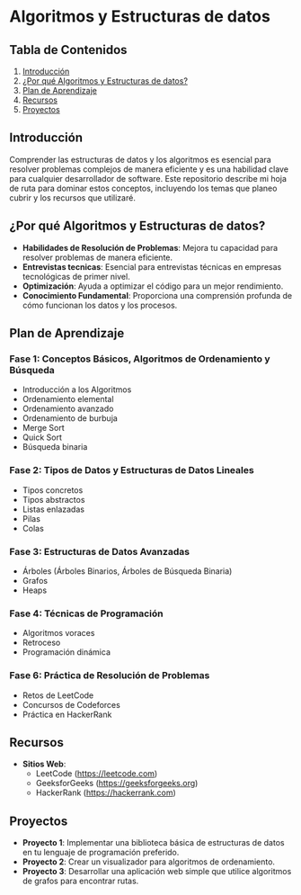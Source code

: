 # Algoritmos y Estructuras de datos

## Tabla de Contenidos

1. [Introducción](#introduccion)
2. [¿Por qué Algoritmos y Estructuras de datos?](#por-que-estructuras-de-datos-y-algoritmos)
3. [Plan de Aprendizaje](#plan-de-aprendizaje)
4. [Recursos](#recursos)
5. [Proyectos](#proyectos)

## Introducción

Comprender las estructuras de datos y los algoritmos es esencial para resolver problemas complejos de manera eficiente y es una habilidad clave para cualquier desarrollador de software. Este repositorio describe mi hoja de ruta para dominar estos conceptos, incluyendo los temas que planeo cubrir y los recursos que utilizaré.

## ¿Por qué Algoritmos y Estructuras de datos?

- **Habilidades de Resolución de Problemas**: Mejora tu capacidad para resolver problemas de manera eficiente.
- **Entrevistas tecnicas**: Esencial para entrevistas técnicas en empresas tecnológicas de primer nivel.
- **Optimización**: Ayuda a optimizar el código para un mejor rendimiento.
- **Conocimiento Fundamental**: Proporciona una comprensión profunda de cómo funcionan los datos y los procesos.

## Plan de Aprendizaje

### Fase 1: Conceptos Básicos, Algoritmos de Ordenamiento y Búsqueda
- Introducción a los Algoritmos
- Ordenamiento elemental
- Ordenamiento avanzado
- Ordenamiento de burbuja
- Merge Sort
- Quick Sort
- Búsqueda binaria

### Fase 2: Tipos de Datos y Estructuras de Datos Lineales
- Tipos concretos
- Tipos abstractos
- Listas enlazadas
- Pilas
- Colas

### Fase 3: Estructuras de Datos Avanzadas
- Árboles (Árboles Binarios, Árboles de Búsqueda Binaria)
- Grafos
- Heaps

### Fase 4: Técnicas de Programación
- Algoritmos voraces
- Retroceso
- Programación dinámica

### Fase 6: Práctica de Resolución de Problemas
- Retos de LeetCode
- Concursos de Codeforces
- Práctica en HackerRank

## Recursos

- **Sitios Web**:
  - LeetCode (https://leetcode.com)
  - GeeksforGeeks (https://geeksforgeeks.org)
  - HackerRank (https://hackerrank.com)

## Proyectos

- **Proyecto 1**: Implementar una biblioteca básica de estructuras de datos en tu lenguaje de programación preferido.
- **Proyecto 2**: Crear un visualizador para algoritmos de ordenamiento.
- **Proyecto 3**: Desarrollar una aplicación web simple que utilice algoritmos de grafos para encontrar rutas.

